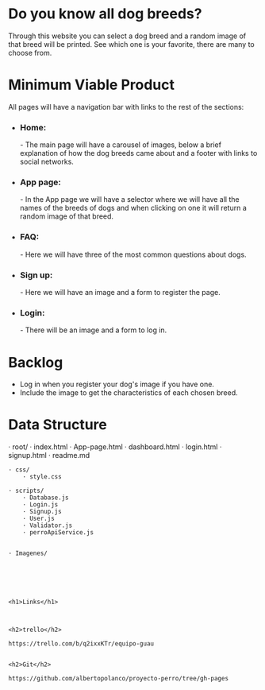 <h1>Do you know all dog breeds?</h1>

<p> Through this website you can select a dog breed and a random image of that breed will be printed. See which one is your favorite, there are many to choose from.</p>


<h1>Minimum Viable Product</h1>

All pages will have a navigation bar with links to the rest of the sections:

- <h3>Home:</h3> - The main page will have a carousel of images, below a brief explanation of how the dog breeds came about and a footer with links to social networks.

- <h3>App page:</h3> - In the App page we will have a selector where we will have all the names of the breeds of dogs and when clicking on one it will return a random image of that breed.

- <h3>FAQ:</h3> - Here we will have three of the most common questions about dogs.

- <h3>Sign up:</h3> - Here we will have an image and a form to register the page.

- <h3>Login:</h3> - There will be an image and a form to log in.



<h1>Backlog</h1>

- Log in when you register your dog's image if you have one.
- Include the image to get the characteristics of each chosen breed.


<h1>Data Structure</h1>

· root/
    · index.html
    · App-page.html
    · dashboard.html
    · login.html
    · signup.html
    · readme.md

    · css/
        · style.css

    · scripts/
        · Database.js
        · Login.js
        · Signup.js
        · User.js
        · Validator.js
        · perroApiService.js

    
    · Imagenes/
    





    <h1>Links</h1>



    <h2>trello</h2>

    https://trello.com/b/q2ixxKTr/equipo-guau


    <h2>Git</h2>

    https://github.com/albertopolanco/proyecto-perro/tree/gh-pages